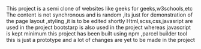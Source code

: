 This project is a semi clone of websites like geeks for geeks,w3schools,etc
The content is not synchronous and is random ,its just for demonstration of the page layout ,styling ,it is to be edited shortly
Html,scss,css,javasript are used in the project
bootstarp is also used in the project whereas javascript is kept minimum
this project has been built using npm ,parcel builder tool
this is just a prototype and a lot of changes are yet to be made in the project
